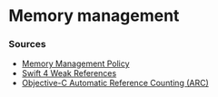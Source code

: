 # Memory management

### Sources

- [Memory Management Policy](https://developer.apple.com/library/archive/documentation/Cocoa/Conceptual/MemoryMgmt/Articles/mmRules.html#//apple_ref/doc/uid/20000994-BAJHFBGH)
- [Swift 4 Weak References](https://mikeash.com/pyblog/friday-qa-2017-09-22-swift-4-weak-references.html)
- [Objective-C Automatic Reference Counting (ARC)](https://clang.llvm.org/docs/AutomaticReferenceCounting.html)